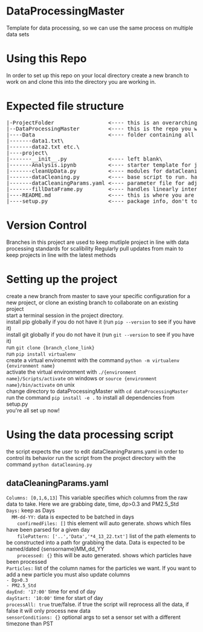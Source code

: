 # DataProcessingMaster
Template for data processing, so we can use the same process on multiple data sets

# Using this Repo
In order to set up this repo on your local directory create a new branch to work on and clone this into the directory you are working in.

# Expected file structure
<pre>
|-ProjectFolder                 <---- this is an overarching file to contain the files this project will produce\
|--DataProcessingMaster         <---- this is the repo you will clone\
|----Data                       <---- folder containing all raw data to access\
|-------data1.txt\
|-------data2.txt etc.\
|----project\
|-------__init__.py             <---- left blank\
|-------Analysis.ipynb          <---- starter template for jupyter notebook analysis\
|-------cleanUpData.py          <---- modules for dataCleaning.py. handles ingensting and fixing raw data\
|-------dataCleaning.py         <---- base script to run. handles calling cleanUp from cleanUpData.py and parsing yaml params\
|-------dataCleaningParams.yaml <---- parameter file for adjusting settings of the script\
|-------fillDataFrame.py        <---- handles linearly interpolating or 0 padding data to get us high resolution data\
|----README.md                  <---- this is where you are now\
|----setup.py                   <---- package info, don't touch</pre>

# Version Control
Branches in this project are used to keep mutliple project in line with data processing standards for scalibility
Regularly pull updates from main to keep projects in line with the latest methods
  
# Setting up the project
create a new branch from master to save your specific configuration for a new project, or clone an existing branch to collaborate on an existing project\
start a terminal session in the project directory.\
install pip globally if you do not have it (run `pip --version` to see if you have it)\
install git globally if you do not have it (run `git --version` to see if you have it)\
run `git clone {branch_clone_link}`\
run `pip install virtualenv`\
create a virtual environemnt with the command `python -m virtualenv {environment name}`\
activate the virtual environment with `./{environment name}/Scripts/activate` on windows or `source {environment name}/bin/activate` on unix\
change directory to dataProcessingMaster with `cd dataProcessingMaster`\
run the command `pip install -e .` to install all dependencies from setup.py\
you're all set up now!

# Using the data processing script
the script expects the user to edit dataCleaningParams.yaml in order to control its behavior
run the script from the project directory with the command `python dataCleaning.py`
## dataCleaningParams.yaml
`Columns: [0,1,6,13]` This variable specifies which columns from the raw data to take. Here we are grabbing date, time, dp>0.3 and PM2.5_Std\
`Days:` keep as Days\
`  MM-dd-YY:` data is expected to be batched in days\
`    confirmedFiles: []` this element will auto generate. shows which files have been parsed for a given day\
`    filePattern: ['..','Data','*4_13_22.txt']` list of the path elements to be constructed into a path for grabbing the data. Data is expected to be named/dated {sensorname}MM_dd_YY\
`    processed: {}` this will be auto generated. shows which particles have been processed\
`Particles:` list of the column names for the particles we want. If you want to add a new particle you must also update columns\
`- Dp>0.3`\
`- PM2.5_Std`\
`dayEnd: '17:00'` time for end of day\
`dayStart: '10:00'` time for start of day\
`processAll: true`  true/false. if true the script will reprocess all the data, if false it will only process new data\
`sensorConditions: {}` optional args to set a sensor set with a different timezone than PST




